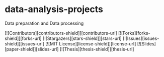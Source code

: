 # data-analysis-projects
Data preparation and Data processing

[![Contributors][contributors-shield]][contributors-url]
[![Forks][forks-shield]][forks-url]
[![Stargazers][stars-shield]][stars-url]
[![Issues][issues-shield]][issues-url]
[![MIT License][license-shield]][license-url]
[![Slides][paper-shield]][slides-url]
[![Thesis][thesis-shield]][thesis-url]
